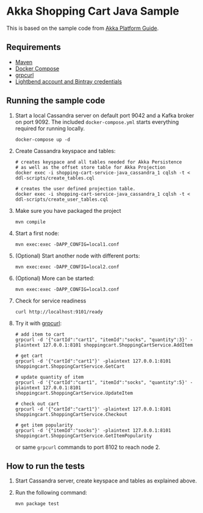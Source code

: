# Akka Shopping Cart Java Sample

This is based on the sample code from [Akka Platform Guide](https://github.com/akka/akka-platform-guide).

## Requirements

- [Maven](https://maven.apache.org/install.html)
- [Docker Compose](https://docs.docker.com/compose/install/)
- [grpcurl](https://github.com/fullstorydev/grpcurl#installation)
- [Lightbend account and Bintray credentials](https://developer.lightbend.com/docs/telemetry/current/getting-started/start.html#lightbend-account-and-bintray-credentials)

## Running the sample code

1. Start a local Cassandra server on default port 9042 and a Kafka broker on port 9092. The included `docker-compose.yml` starts everything required for running locally.

    ```shell
    docker-compose up -d
    ```

2. Create Cassandra keyspace and tables:

    ```shell
    # creates keyspace and all tables needed for Akka Persistence
    # as well as the offset store table for Akka Projection
    docker exec -i shopping-cart-service-java_cassandra_1 cqlsh -t < ddl-scripts/create_tables.cql
    ```

    ```shell
    # creates the user defined projection table.
    docker exec -i shopping-cart-service-java_cassandra_1 cqlsh -t < ddl-scripts/create_user_tables.cql
    ```

3. Make sure you have packaged the project

    ```shell
    mvn compile
    ```

4. Start a first node:

    ```shell
    mvn exec:exec -DAPP_CONFIG=local1.conf
    ```

5. (Optional) Start another node with different ports:

    ```shell
    mvn exec:exec -DAPP_CONFIG=local2.conf
    ```

6. (Optional) More can be started:

    ```shell
    mvn exec:exec -DAPP_CONFIG=local3.conf
    ```

7. Check for service readiness

    ```shell
    curl http://localhost:9101/ready
    ```

8. Try it with [grpcurl](https://github.com/fullstorydev/grpcurl):

    ```shell
    # add item to cart
    grpcurl -d '{"cartId":"cart1", "itemId":"socks", "quantity":3}' -plaintext 127.0.0.1:8101 shoppingcart.ShoppingCartService.AddItem

    # get cart
    grpcurl -d '{"cartId":"cart1"}' -plaintext 127.0.0.1:8101 shoppingcart.ShoppingCartService.GetCart

    # update quantity of item
    grpcurl -d '{"cartId":"cart1", "itemId":"socks", "quantity":5}' -plaintext 127.0.0.1:8101 shoppingcart.ShoppingCartService.UpdateItem

    # check out cart
    grpcurl -d '{"cartId":"cart1"}' -plaintext 127.0.0.1:8101 shoppingcart.ShoppingCartService.Checkout

    # get item popularity
    grpcurl -d '{"itemId":"socks"}' -plaintext 127.0.0.1:8101 shoppingcart.ShoppingCartService.GetItemPopularity
    ```

    or same `grpcurl` commands to port 8102 to reach node 2.

## How to run the tests

1. Start Cassandra server, create keyspace and tables as explained above.
2. Run the following command:

    ```shell
    mvn package test
    ```
